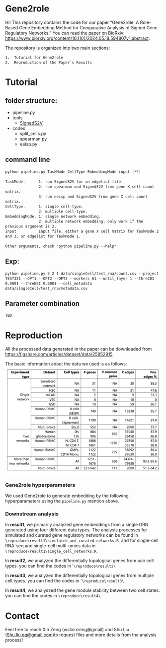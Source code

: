 # Gene2role
Hi! This repository contains the code for our paper “Gene2role: A Role-Based Gene Embedding Method for Comparative Analysis of Signed Gene Regulatory Networks.” You can read the paper on BioRxiv: https://www.biorxiv.org/content/10.1101/2024.05.18.594807v1.abstract.

The repository is organized into two main sections:

	1.	Tutorial for Gene2role
	2.	Reproduction of the Paper’s Results

# Tutorial


## folder structure:

- pipeline.py
- tools
  - [SignedS2V](https://github.com/liushu2019/SignedS2V)
- codes
  - split_cells.py
  - spearman.py
  - eeisp.py

## command line
```
python pipeline.py TaskMode CellType EmbeddingMode input [**]

TaskMode.      1: run SignedS2V for an edgelist file. 
               2: run spearman and SignedS2V from gene X cell count matrix. 
               3: run eeisp and SignedS2V from gene X cell count matrix.
CellType.      1: single cell-type. 
               2: multiple cell-type.
EmbeddingMode. 1: single network embedding. 
               2: multiple network embedding, only work if the previous argument is 2.
input          Input file, either a gene X cell matrix for TaskMode 2 and 3, or edgelist for TaskMode 1.

Other arguments, check "python pipeline.py --help"
```
## Exp:
```
python pipeline.py 3 2 1 data/singleCell/test_rna/count.csv --project TEST321 --OPT1 --OPT2 --OPT3 --workers 61 --until_layer 1 --threCDI 0.0001 --threEEI 0.0001 --cell_metadata data/singleCell/test_rna/metadata.csv 
```
## Parameter combination
```
TBD
```

# Reproduction 

All the processed data generated in the paper can be downloaded from https://figshare.com/articles/dataset/data/25852915. 

The basic information about the data we used is as follows:
![TableS1](TableS1.jpg)

### Gene2role hyperparameters
We used Gene2role to generate embedding by the following hyperparameters using the `pipeline.py` mention above.

### Downstream analysis
In **result1**, we primarily analyzed gene embeddings from a single GRN generated using four different data types. The analysis processes for simulated and curated gene regulatory networks can be found in `\reproduce\result1\simulated_and_curated_networks.R`, and for single-cell RNA-seq and single-cell multi-omics data in `\reproduce\result1\single_cell_networks.R`.

In **result2**, we analyzed the differentially topological genes from pair cell types. you can find the codes in '`\reproduce\result2\`

In **result3**, we analyzed the differentially topological genes from multiple cell types. you can find the codes in '`\reproduce\result3\`

In **result4**, we analyszed the gene module stability between two cell states. you can find the codes in `\reproduce\result4\`

# Contact
Feel free to reach Xin Zeng (wstxinzeng@gmail) and Shu Liu (Shu.liu.eq@gmail.com)to request files and more details from the analysis process!
